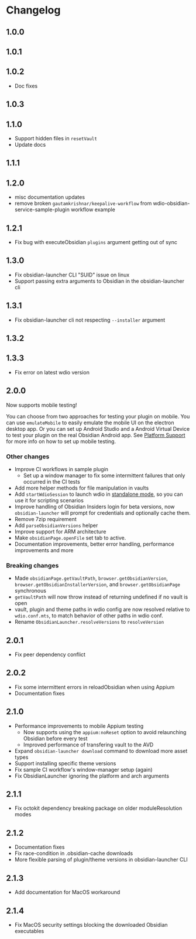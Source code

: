 # Changelog

## 1.0.0

## 1.0.1

## 1.0.2
- Doc fixes

## 1.0.3

## 1.1.0
- Support hidden files in `resetVault`
- Update docs

## 1.1.1

## 1.2.0
- misc documentation updates
- remove broken `gautamkrishnar/keepalive-workflow` from wdio-obsidian-service-sample-plugin workflow example

## 1.2.1
- Fix bug with executeObsidian `plugins` argument getting out of sync

## 1.3.0
- Fix obsidian-launcher CLI "SUID" issue on linux
- Support passing extra arguments to Obsidian in the obsidian-launcher cli

## 1.3.1
- Fix obsidian-launcher cli not respecting `--installer` argument

## 1.3.2

## 1.3.3
- Fix error on latest wdio version

## 2.0.0
Now supports mobile testing!

You can choose from two approaches for testing your plugin on mobile. You can use `emulateMobile` to easily emulate the mobile UI on the electron desktop app. Or you can set up Android Studio and a Android Virtual Device to test your plugin on the real Obsidian Android app. See [Platform Support](https://jesse-r-s-hines.github.io/wdio-obsidian-service/wdio-obsidian-service/README.html#platform-support) for more info on how to set up mobile testing.

### Other changes
- Improve CI workflows in sample plugin
    - Set up a window manager to fix some intermittent failures that only occurred in the CI tests
- Add more helper methods for file manipulation in vaults
- Add `startWdioSession` to launch wdio in [standalone mode](https://webdriver.io/docs/setuptypes/#standalone-mode), so you can use it for scripting scenarios
- Improve handling of Obsidian Insiders login for beta versions, now `obsidian-launcher` will prompt for credentials and optionally cache them.
- Remove 7zip requirement
- Add `parseObsidianVersions` helper
- Improve support for ARM architecture
- Make `obsidianPage.openFile` set tab to active.
- Documentation improvements, better error handling, performance improvements and more

### Breaking changes
- Made `obsidianPage.getVaultPath`, `browser.getObsidianVersion`, `browser.getObsidianInstallerVersion`, and `browser.getObsidianPage` synchronous
- `getVaultPath` will now throw instead of returning undefined if no vault is open
- vault, plugin and theme paths in wdio config are now resolved relative to `wdio.conf.mts`, to match behavior of other paths in wdio conf.
- Rename `ObsidianLauncher.resolveVersions` to `resolveVersion`

## 2.0.1
- Fix peer dependency conflict

## 2.0.2
- Fix some intermittent errors in reloadObsidian when using Appium
- Documentation fixes

## 2.1.0
- Performance improvements to mobile Appium testing
    - Now supports using the `appium:noReset` option to avoid relaunching Obsidian before every test
    - Improved performance of transfering vault to the AVD
- Expand `obsidian-launcher download` command to download more asset types
- Support installing specific theme versions
- Fix sample CI workflow's window-manager setup (again)
- Fix ObsidianLauncher ignoring the platform and arch arguments

## 2.1.1
- Fix octokit dependency breaking package on older moduleResolution modes

## 2.1.2
- Documentation fixes
- Fix race-condition in .obsidian-cache downloads
- More flexible parsing of plugin/theme versions in obsidian-launcher CLI

## 2.1.3
- Add documentation for MacOS workaround

## 2.1.4
- Fix MacOS security settings blocking the downloaded Obsidian executables

